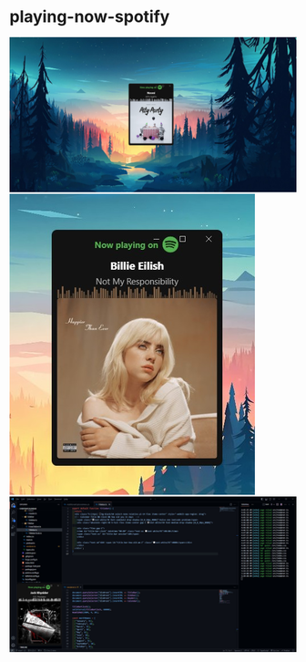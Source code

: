 # playing-now-spotify

![Alt text](<screenshots/v1.0.0/Screenshot 2023-09-25 071530.jpg>)![Alt text](<screenshots/v1.0.0/Screenshot 2023-09-25 071721.jpg>)![Alt text](<screenshots/v1.0.0/Screenshot 2023-09-25 072232.jpg>)
